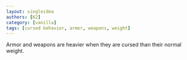 ```yaml
---
layout: singleidea
authors: [K2]
category: [vanilla]
tags: [cursed behavior, armor, weapons, weight]
---
```

Armor and weapons are heavier when they are cursed than their normal weight.
